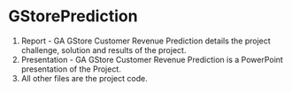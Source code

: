 # GStorePrediction
1. Report - GA GStore Customer Revenue Prediction details the project challenge, solution and results of the project.
2. Presentation - GA GStore Customer Revenue Prediction is a PowerPoint presentation of the Project.
3. All other files are the project code.
